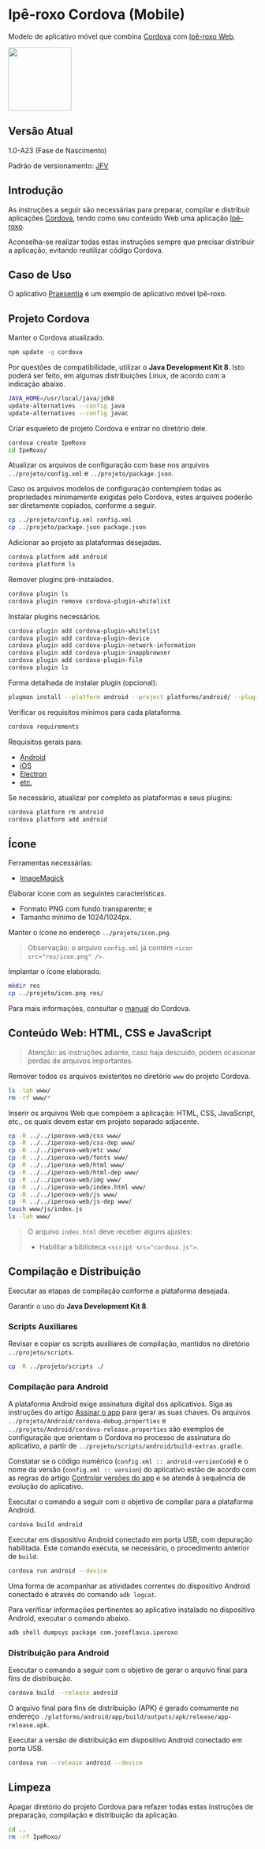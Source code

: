 # Ipê-roxo Cordova (Mobile)

Modelo de aplicativo móvel que combina [Cordova](https://cordova.apache.org/) com [Ipê-roxo Web](https://github.com/joseflaviojr/iperoxo/tree/master/iperoxo-web).

<img width="128px" src="../projeto/Marca/iperoxo0128.png">

## Versão Atual

1.0-A23 (Fase de Nascimento)

Padrão de versionamento: [JFV](http://joseflavio.com/jfv)

## Introdução

As instruções a seguir são necessárias para preparar, compilar e distribuir aplicações [Cordova](https://cordova.apache.org/), tendo como seu conteúdo Web uma aplicação [Ipê-roxo](https://github.com/joseflaviojr/iperoxo/tree/master/iperoxo-web).

Aconselha-se realizar todas estas instruções sempre que precisar distribuir a aplicação, evitando reutilizar código Cordova.

## Caso de Uso

O aplicativo [Praesentia](https://play.google.com/store/apps/details?id=br.edu.ifpa.praesentia) é um exemplo de aplicativo móvel Ipê-roxo.

## Projeto Cordova

Manter o Cordova atualizado.

```sh
npm update -g cordova
```

Por questões de compatibilidade, utilizar o **Java Development Kit 8**. Isto poderá ser feito, em algumas distribuições Linux, de acordo com a indicação abaixo.

```sh
JAVA_HOME=/usr/local/java/jdk8
update-alternatives --config java
update-alternatives --config javac
```

Criar esqueleto de projeto Cordova e entrar no diretório dele.

```sh
cordova create IpeRoxo
cd IpeRoxo/
```

Atualizar os arquivos de configuração com base nos arquivos `../projeto/config.xml` e `../projeto/package.json`.

Caso os arquivos modelos de configuração contemplem todas as propriedades minimamente exigidas pelo Cordova, estes arquivos poderão ser diretamente copiados, conforme a seguir.

```sh
cp ../projeto/config.xml config.xml
cp ../projeto/package.json package.json
```

Adicionar ao projeto as plataformas desejadas.

```sh
cordova platform add android
cordova platform ls
```

Remover plugins pré-instalados.

```sh
cordova plugin ls
cordova plugin remove cordova-plugin-whitelist
```

Instalar plugins necessários.

```sh
cordova plugin add cordova-plugin-whitelist
cordova plugin add cordova-plugin-device
cordova plugin add cordova-plugin-network-information
cordova plugin add cordova-plugin-inappbrowser
cordova plugin add cordova-plugin-file
cordova plugin ls
```

Forma detalhada de instalar plugin (opcional):

```sh
plugman install --platform android --project platforms/android/ --plugin cordova-plugin-file
```

Verificar os requisitos mínimos para cada plataforma.

```sh
cordova requirements
```

Requisitos gerais para:

- [Android](https://cordova.apache.org/docs/en/latest/guide/platforms/android/index.html)
- [iOS](https://cordova.apache.org/docs/en/latest/guide/platforms/ios/index.html)
- [Electron](https://cordova.apache.org/docs/en/latest/guide/platforms/electron/index.html)
- [etc.](https://cordova.apache.org/docs/en/latest/guide/support/index.html)

Se necessário, atualizar por completo as plataformas e seus plugins:

```sh
cordova platform rm android
cordova platform add android
```

## Ícone

Ferramentas necessárias:

- [ImageMagick](https://imagemagick.org)

Elaborar ícone com as seguintes características.

- Formato PNG com fundo transparente; e
- Tamanho mínimo de 1024/1024px.

Manter o ícone no endereço `../projeto/icon.png`.

> Observação: o arquivo `config.xml` já contém `<icon src="res/icon.png" />`.

Implantar o ícone elaborado.

```sh
mkdir res
cp ../projeto/icon.png res/
```

Para mais informações, consultar o [manual](https://cordova.apache.org/docs/en/latest/config_ref/images.html) do Cordova.

## Conteúdo Web: HTML, CSS e JavaScript

> Atenção: as instruções adiante, caso haja descuido, podem ocasionar perdas de arquivos importantes.

Remover todos os arquivos existentes no diretório `www` do projeto Cordova.

```sh
ls -lah www/
rm -rf www/*
```

Inserir os arquivos Web que compõem a aplicação: HTML, CSS, JavaScript, etc., os quais devem estar em projeto separado adjacente.

```sh
cp -R ../../iperoxo-web/css www/
cp -R ../../iperoxo-web/css-dep www/
cp -R ../../iperoxo-web/etc www/
cp -R ../../iperoxo-web/fonts www/
cp -R ../../iperoxo-web/html www/
cp -R ../../iperoxo-web/html-dep www/
cp -R ../../iperoxo-web/img www/
cp -R ../../iperoxo-web/index.html www/
cp -R ../../iperoxo-web/js www/
cp -R ../../iperoxo-web/js-dep www/
touch www/js/index.js
ls -lah www/
```

> O arquivo `index.html` deve receber alguns ajustes:
> 
> - Habilitar a biblioteca `<script src="cordova.js">`.

## Compilação e Distribuição

Executar as etapas de compilação conforme a plataforma desejada.

Garantir o uso do **Java Development Kit 8**.

### Scripts Auxiliares

Revisar e copiar os scripts auxiliares de compilação, mantidos no diretório `../projeto/scripts`.

```sh
cp -R ../projeto/scripts ./
```

### Compilação para Android

A plataforma Android exige assinatura digital dos aplicativos. Siga as instruções do artigo [Assinar o app](https://developer.android.com/studio/publish/app-signing?hl=pt-br) para gerar as suas chaves. Os arquivos `../projeto/Android/cordova-debug.properties` e `../projeto/Android/cordova-release.properties` são exemplos de configuração que orientam o Cordova no processo de assinatura do aplicativo, a partir de `../projeto/scripts/android/build-extras.gradle`.

Constatar se o código numérico (`config.xml :: android-versionCode`) e o nome da versão (`config.xml :: version`) do aplicativo estão de acordo com as regras do artigo [Controlar versões do app](https://developer.android.com/studio/publish/versioning) e se atende à sequência de evolução do aplicativo.

Executar o comando a seguir com o objetivo de compilar para a plataforma Android.

```sh
cordova build android
```

Executar em dispositivo Android conectado em porta USB, com depuração habilitada. Este comando executa, se necessário, o procedimento anterior de `build`.

```sh
cordova run android --device
```

Uma forma de acompanhar as atividades correntes do dispositivo Android conectado é através do comando `adb logcat`.

Para verificar informações pertinentes ao aplicativo instalado no dispositivo Android, executar o comando abaixo.

```sh
adb shell dumpsys package com.joseflavio.iperoxo
```

### Distribuição para Android

Executar o comando a seguir com o objetivo de gerar o arquivo final para fins de distribuição.

```sh
cordova build --release android
```

O arquivo final para fins de distribuição (APK) é gerado comumente no endereço `./platforms/android/app/build/outputs/apk/release/app-release.apk`.

Executar a versão de distribuição em dispositivo Android conectado em porta USB.

```sh
cordova run --release android --device
```

## Limpeza

Apagar diretório do projeto Cordova para refazer todas estas instruções de preparação, compilação e distribuição da aplicação.

```sh
cd ..
rm -rf IpeRoxo/
```
